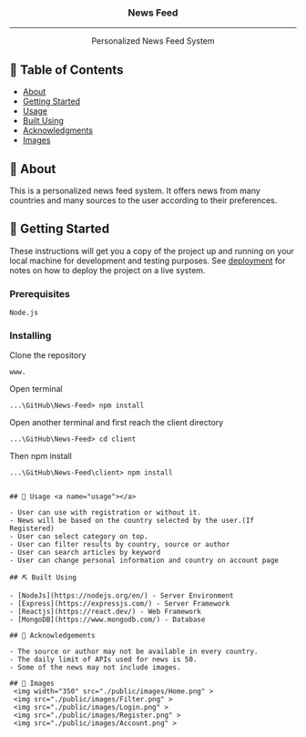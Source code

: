<h3 align="center">News Feed</h3>

---

<p align="center"> Personalized News Feed System
    <br> 
</p>

## 📝 Table of Contents

- [About](#about)
- [Getting Started](#getting_started)
- [Usage](#usage)
- [Built Using](#built_using)
- [Acknowledgments](#acknowledgement)
- [Images](#images)

## 🧐 About <a name = "about"></a>

This is a personalized news feed system. It offers news from many countries and many sources to the user according to their preferences.

## 🏁 Getting Started <a name = "getting_started"></a>

These instructions will get you a copy of the project up and running on your local machine for development and testing purposes. See [deployment](#deployment) for notes on how to deploy the project on a live system.

### Prerequisites

```
Node.js
```

### Installing

Clone the repository

```
www.
```

Open terminal

```
...\GitHub\News-Feed> npm install
```

Open another terminal and first reach the client directory

```
...\GitHub\News-Feed> cd client
```

Then npm install

```
...\GitHub\News-Feed\client> npm install
```

```

## 🎈 Usage <a name="usage"></a>

- User can use with registration or without it.
- News will be based on the country selected by the user.(If Registered)
- User can select category on top.
- User can filter results by country, source or author
- User can search articles by keyword
- User can change personal information and country on account page

## ⛏️ Built Using

- [NodeJs](https://nodejs.org/en/) - Server Environment
- [Express](https://expressjs.com/) - Server Framework
- [Reactjs](https://react.dev/) - Web Framework
- [MongoDB](https://www.mongodb.com/) - Database

## 🎉 Acknowledgements

- The source or author may not be available in every country.
- The daily limit of APIs used for news is 50.
- Some of the news may not include images.

## 🎉 Images
 <img width="350" src="./public/images/Home.png" >
 <img src="./public/images/Filter.png" >
 <img src="./public/images/Login.png" >
 <img src="./public/images/Register.png" >
 <img src="./public/images/Account.png" >

```
